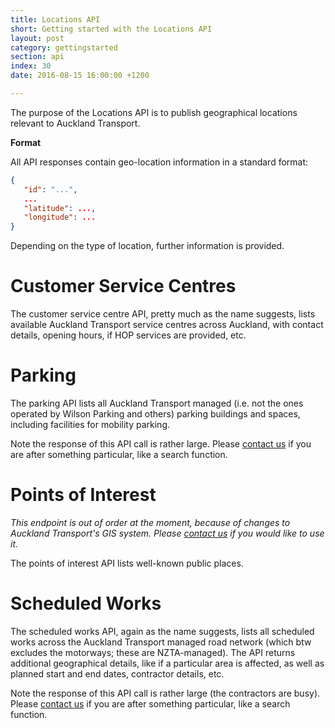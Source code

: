 ```yaml
---
title: Locations API
short: Getting started with the Locations API
layout: post
category: gettingstarted
section: api
index: 30
date: 2016-08-15 16:00:00 +1200

---
```


The purpose of the Locations API is to publish geographical locations relevant to Auckland Transport.

**Format**

All API responses contain geo-location information in a standard format:

```json
{
   "id": "...",
   ...
   "latitude": ...,
   "longitude": ...
}
```

Depending on the type of location, further information is provided.

# Customer Service Centres

The customer service centre API, pretty much as the name suggests, lists available Auckland Transport service centres across Auckland, with contact details, opening hours, if HOP services are provided, etc.

# Parking

The parking API lists all Auckland Transport managed (i.e. not the ones operated by Wilson Parking and others) parking buildings and spaces, including facilities for mobility parking.

Note the response of this API call is rather large. Please [contact us](mailto:info@atlabs.xyz) if you are after something particular, like a search function.

# Points of Interest

*This endpoint is out of order at the moment, because of changes to Auckland Transport's GIS system. Please [contact us](mailto:info@atlabs.xyz) if you would like to use it.*

The points of interest API lists well-known public places.

# Scheduled Works

The scheduled works API, again as the name suggests, lists all scheduled works across the Auckland Transport managed road network (which btw excludes the motorways; these are NZTA-managed). The API returns additional geographical details, like if a particular area is affected, as well as planned start and end dates, contractor details, etc.

Note the response of this API call is rather large (the contractors are busy). Please [contact us](mailto:info@atlabs.xyz) if you are after something particular, like a search function.
